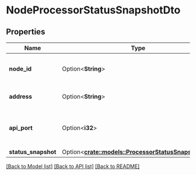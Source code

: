 # NodeProcessorStatusSnapshotDto

## Properties

Name | Type | Description | Notes
------------ | ------------- | ------------- | -------------
**node_id** | Option<**String**> | The unique ID that identifies the node | [optional]
**address** | Option<**String**> | The API address of the node | [optional]
**api_port** | Option<**i32**> | The API port used to communicate with the node | [optional]
**status_snapshot** | Option<[**crate::models::ProcessorStatusSnapshotDto**](ProcessorStatusSnapshotDTO.md)> |  | [optional]

[[Back to Model list]](../README.md#documentation-for-models) [[Back to API list]](../README.md#documentation-for-api-endpoints) [[Back to README]](../README.md)


